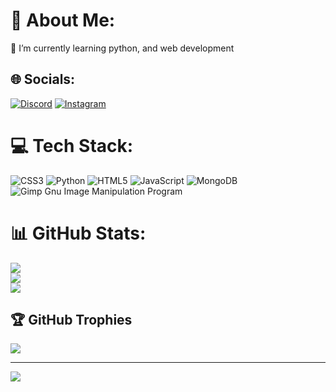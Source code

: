 # 💫 About Me:
🌱 I’m currently learning python, and web development<br>


## 🌐 Socials:
[![Discord](https://img.shields.io/badge/Discord-%237289DA.svg?logo=discord&logoColor=white)](htttps://discord.gg/KKColdrix#4767) [![Instagram](https://img.shields.io/badge/Instagram-%23E4405F.svg?logo=Instagram&logoColor=white)](https://instagram.com/https://www.instagram.com/dllami_shar/) 

# 💻 Tech Stack:
![CSS3](https://img.shields.io/badge/css3-%231572B6.svg?style=for-the-badge&logo=css3&logoColor=white) ![Python](https://img.shields.io/badge/python-3670A0?style=for-the-badge&logo=python&logoColor=ffdd54) ![HTML5](https://img.shields.io/badge/html5-%23E34F26.svg?style=for-the-badge&logo=html5&logoColor=white) ![JavaScript](https://img.shields.io/badge/javascript-%23323330.svg?style=for-the-badge&logo=javascript&logoColor=%23F7DF1E) ![MongoDB](https://img.shields.io/badge/MongoDB-%234ea94b.svg?style=for-the-badge&logo=mongodb&logoColor=white) ![Gimp Gnu Image Manipulation Program](https://img.shields.io/badge/Gimp-657D8B?style=for-the-badge&logo=gimp&logoColor=FFFFFF)
# 📊 GitHub Stats:
![](https://github-readme-stats.vercel.app/api?username=KKColdrix&theme=radical&hide_border=false&include_all_commits=true&count_private=true)<br/>
![](https://github-readme-streak-stats.herokuapp.com/?user=KKColdrix&theme=radical&hide_border=false)<br/>
![](https://github-readme-stats.vercel.app/api/top-langs/?username=KKColdrix&theme=radical&hide_border=false&include_all_commits=true&count_private=true&layout=compact)

## 🏆 GitHub Trophies
![](https://github-profile-trophy.vercel.app/?username=KKColdrix&theme=radical&no-frame=false&no-bg=false&margin-w=4)

---
[![](https://visitcount.itsvg.in/api?id=KKColdrix&icon=0&color=0)](https://visitcount.itsvg.in)
